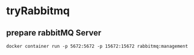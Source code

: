 # tryRabbitmq

## prepare rabbitMQ Server
```
docker container run -p 5672:5672 -p 15672:15672 rabbitmq:management
```